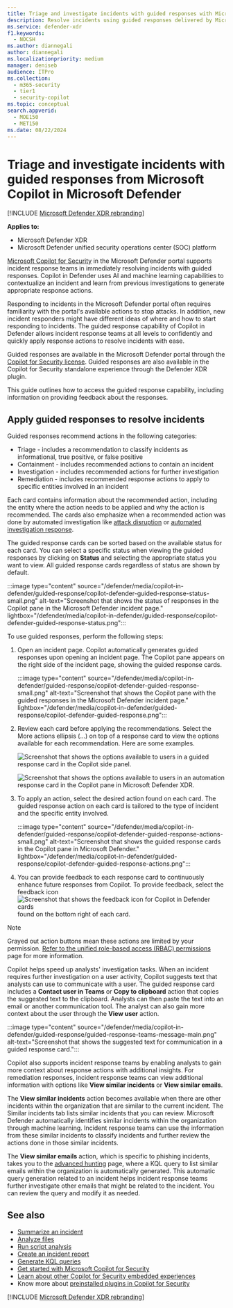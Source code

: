 ```yaml
---
title: Triage and investigate incidents with guided responses with Microsoft Copilot in Microsoft Defender
description: Resolve incidents using guided responses delivered by Microsoft Copilot in Microsoft Defender.
ms.service: defender-xdr
f1.keywords:
  - NOCSH
ms.author: diannegali
author: diannegali
ms.localizationpriority: medium
manager: deniseb
audience: ITPro
ms.collection:
  - m365-security
  - tier1
  - security-copilot
ms.topic: conceptual
search.appverid:
  - MOE150
  - MET150
ms.date: 08/22/2024
---
```


# Triage and investigate incidents with guided responses from Microsoft Copilot in Microsoft Defender

[!INCLUDE [Microsoft Defender XDR rebranding](../includes/microsoft-defender.md)]

**Applies to:**

- Microsoft Defender XDR
- Microsoft Defender unified security operations center (SOC) platform

[Microsoft Copilot for Security](/security-copilot/microsoft-security-copilot) in the Microsoft Defender portal supports incident response teams in immediately resolving incidents with guided responses. Copilot in Defender uses AI and machine learning capabilities to contextualize an incident and learn from previous investigations to generate appropriate response actions.

Responding to incidents in the Microsoft Defender portal often requires familiarity with the portal's available actions to stop attacks. In addition, new incident responders might have different ideas of where and how to start responding to incidents. The guided response capability of Copilot in Defender allows incident response teams at all levels to confidently and quickly apply response actions to resolve incidents with ease.

Guided responses are available in the Microsoft Defender portal through the [Copilot for Security license](/security-copilot/faq-security-copilot). Guided responses are also available in the Copilot for Security standalone experience through the Defender XDR plugin.

This guide outlines how to access the guided response capability, including information on providing feedback about the responses.

## Apply guided responses to resolve incidents

Guided responses recommend actions in the following categories:

- Triage - includes a recommendation to classify incidents as informational, true positive, or false positive
- Containment - includes recommended actions to contain an incident
- Investigation - includes recommended actions for further investigation
- Remediation - includes recommended response actions to apply to specific entities involved in an incident

Each card contains information about the recommended action, including the entity where the action needs to be applied and why the action is recommended. The cards also emphasize when a recommended action was done by automated investigation like [attack disruption](automatic-attack-disruption.md) or [automated investigation response](m365d-autoir.md).

The guided response cards can be sorted based on the available status for each card. You can select a specific status when viewing the guided responses by clicking on **Status** and selecting the appropriate status you want to view. All guided response cards regardless of status are shown by default.

:::image type="content" source="/defender/media/copilot-in-defender/guided-response/copilot-defender-guided-response-status-small.png" alt-text="Screenshot that shows the status of responses in the Copilot pane in the Microsoft Defender incident page." lightbox="/defender/media/copilot-in-defender/guided-response/copilot-defender-guided-response-status.png":::

To use guided responses, perform the following steps:

1. Open an incident page. Copilot automatically generates guided responses upon opening an incident page. The Copilot pane appears on the right side of the incident page, showing the guided response cards.

   :::image type="content" source="/defender/media/copilot-in-defender/guided-response/copilot-defender-guided-response-small.png" alt-text="Screenshot that shows the Copilot pane with the guided responses in the Microsoft Defender incident page." lightbox="/defender/media/copilot-in-defender/guided-response/copilot-defender-guided-response.png":::

2. Review each card before applying the recommendations. Select the More actions ellipsis (...) on top of a response card to view the options available for each recommendation. Here are some examples.

   ![Screenshot that shows the options available to users in a guided response card in the Copilot side panel.](/defender/media/copilot-in-defender/guided-response/copilot-defender-guided-response-more-actions1.png)

   ![Screenshot that shows the options available to users in an automation response card in the Copilot pane in Microsoft Defender XDR.](/defender/media/copilot-in-defender/guided-response/copilot-defender-guided-response-more-actions2.png)

3. To apply an action, select the desired action found on each card. The guided response action on each card is tailored to the type of incident and the specific entity involved.

   :::image type="content" source="/defender/media/copilot-in-defender/guided-response/copilot-defender-guided-response-actions-small.png" alt-text="Screenshot that shows the guided response cards in the Copilot pane in Microsoft Defender." lightbox="/defender/media/copilot-in-defender/guided-response/copilot-defender-guided-response-actions.png":::

4. You can provide feedback to each response card to continuously enhance future responses from Copilot. To provide feedback, select the feedback icon ![Screenshot that shows the feedback icon for Copilot in Defender cards](/defender/media/copilot-in-defender/copilot-defender-feedback.png) found on the bottom right of each card.

> [!NOTE]
> Grayed out action buttons mean these actions are limited by your permission. [Refer to the unified role-based access (RBAC) permissions](manage-rbac.md) page for more information.

Copilot helps speed up analysts' investigation tasks. When an incident requires further investigation on a user activity, Copilot suggests text that analysts can use to communicate with a user. The guided response card includes a **Contact user in Teams** or **Copy to clipboard** action that copies the suggested text to the clipboard. Analysts can then paste the text into an email or another communication tool. The analyst can also gain more context about the user through the **View user** action.

   :::image type="content" source="/defender/media/copilot-in-defender/guided-response/guided-response-teams-message-main.png" alt-text="Screenshot that shows the suggested text for communication in a guided response card.":::

Copilot also supports incident response teams by enabling analysts to gain more context about response actions with additional insights. For remediation responses, incident response teams can view additional information with options like **View similar incidents** or **View similar emails**.

The **View similar incidents** action becomes available when there are other incidents within the organization that are similar to the current incident. The Similar incidents tab lists similar incidents that you can review. Microsoft Defender automatically identifies similar incidents within the organization through machine learning. Incident response teams can use the information from these similar incidents to classify incidents and further review the actions done in those similar incidents.

The **View similar emails** action, which is specific to phishing incidents, takes you to the [advanced hunting](advanced-hunting-overview.md) page, where a KQL query to list similar emails within the organization is automatically generated. This automatic query generation related to an incident helps incident response teams further investigate other emails that might be related to the incident. You can review the query and modify it as needed.

## See also

- [Summarize an incident](security-copilot-m365d-incident-summary.md)
- [Analyze files](copilot-in-defender-file-analysis.md)
- [Run script analysis](security-copilot-m365d-script-analysis.md)
- [Create an incident report](security-copilot-m365d-create-incident-report.md)
- [Generate KQL queries](advanced-hunting-security-copilot.md)
- [Get started with Microsoft Copilot for Security](/security-copilot/get-started-security-copilot)
- [Learn about other Copilot for Security embedded experiences](/security-copilot/experiences-security-copilot)
- Know more about [preinstalled plugins in Copilot for Security](/security-copilot/manage-plugins#preinstalled-plugins)

[!INCLUDE [Microsoft Defender XDR rebranding](../includes/defender-m3d-techcommunity.md)]
